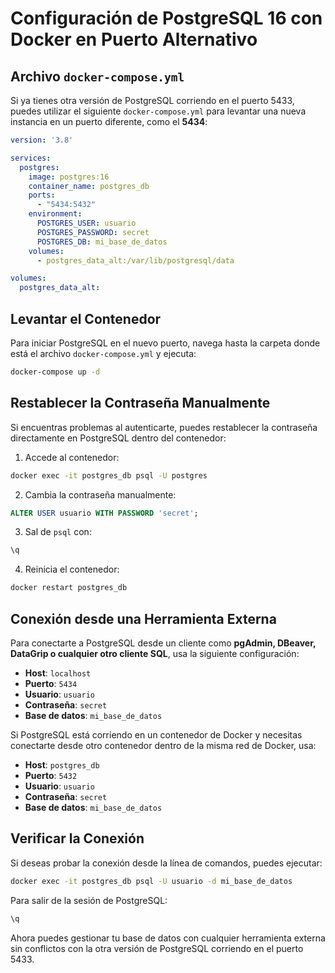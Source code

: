 # Configuración de PostgreSQL 16 con Docker en Puerto Alternativo

## Archivo `docker-compose.yml`
Si ya tienes otra versión de PostgreSQL corriendo en el puerto 5433, puedes utilizar el siguiente `docker-compose.yml` para levantar una nueva instancia en un puerto diferente, como el **5434**:

```yaml
version: '3.8'

services:
  postgres:
    image: postgres:16
    container_name: postgres_db
    ports:
      - "5434:5432"
    environment:
      POSTGRES_USER: usuario
      POSTGRES_PASSWORD: secret
      POSTGRES_DB: mi_base_de_datos
    volumes:
      - postgres_data_alt:/var/lib/postgresql/data

volumes:
  postgres_data_alt:
```

## Levantar el Contenedor
Para iniciar PostgreSQL en el nuevo puerto, navega hasta la carpeta donde está el archivo `docker-compose.yml` y ejecuta:

```sh
docker-compose up -d
```

## Restablecer la Contraseña Manualmente
Si encuentras problemas al autenticarte, puedes restablecer la contraseña directamente en PostgreSQL dentro del contenedor:

1. Accede al contenedor:

```sh
docker exec -it postgres_db psql -U postgres
```

2. Cambia la contraseña manualmente:

```sql
ALTER USER usuario WITH PASSWORD 'secret';
```

3. Sal de `psql` con:

```sql
\q
```

4. Reinicia el contenedor:

```sh
docker restart postgres_db
```

## Conexión desde una Herramienta Externa
Para conectarte a PostgreSQL desde un cliente como **pgAdmin, DBeaver, DataGrip o cualquier otro cliente SQL**, usa la siguiente configuración:

- **Host**: `localhost`
- **Puerto**: `5434`
- **Usuario**: `usuario`
- **Contraseña**: `secret`
- **Base de datos**: `mi_base_de_datos`

Si PostgreSQL está corriendo en un contenedor de Docker y necesitas conectarte desde otro contenedor dentro de la misma red de Docker, usa:

- **Host**: `postgres_db`
- **Puerto**: `5432`
- **Usuario**: `usuario`
- **Contraseña**: `secret`
- **Base de datos**: `mi_base_de_datos`

## Verificar la Conexión
Si deseas probar la conexión desde la línea de comandos, puedes ejecutar:

```sh
docker exec -it postgres_db psql -U usuario -d mi_base_de_datos
```

Para salir de la sesión de PostgreSQL:

```sql
\q
```

Ahora puedes gestionar tu base de datos con cualquier herramienta externa sin conflictos con la otra versión de PostgreSQL corriendo en el puerto 5433.


